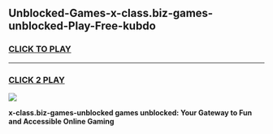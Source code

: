 
## Unblocked-Games-x-class.biz-games-unblocked-Play-Free-kubdo
<h3>
<a href="https://premium76.site?title=x-class.biz-games-unblocked&ref=17A">CLICK TO PLAY</a></h3>
<hr>

<h3>
<a href="https://premium76.site?title=x-class.biz-games-unblocked&ref=17A">CLICK 2 PLAY</a>
  
</h3>

<a href="https://premium76.site?title=x-class.biz-games-unblocked&ref=17A"><img src="https://clearcache.store/games.png"></a>


**x-class.biz-games-unblocked games unblocked: Your Gateway to Fun and Accessible Online Gaming**
